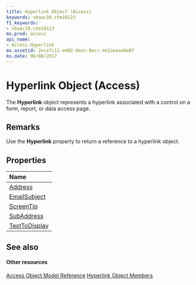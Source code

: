 ```yaml
---
title: Hyperlink Object (Access)
keywords: vbaac10.chm10123
f1_keywords:
- vbaac10.chm10123
ms.prod: access
api_name:
- Access.Hyperlink
ms.assetid: 2ece7c11-ed02-8eec-9ecc-4e1aeeaa6e87
ms.date: 06/08/2017
---
```



# Hyperlink Object (Access)

The **Hyperlink** object represents a hyperlink associated with a control on a form, report, or data access page.


## Remarks

Use the **Hyperlink** property to return a reference to a hyperlink object.


## Properties



|**Name**|
|:-----|
|[Address](http://msdn.microsoft.com/library/68b9cf8f-a647-798d-36ae-d451b7e6ae5a%28Office.15%29.aspx)|
|[EmailSubject](http://msdn.microsoft.com/library/e2854e40-d16c-f854-3543-80fc14c8f728%28Office.15%29.aspx)|
|[ScreenTip](http://msdn.microsoft.com/library/b935ea5c-17d8-e3ad-fca2-ef0985daa709%28Office.15%29.aspx)|
|[SubAddress](http://msdn.microsoft.com/library/b281fa9e-502b-59b4-749e-3c96913e4d14%28Office.15%29.aspx)|
|[TextToDisplay](http://msdn.microsoft.com/library/61417274-e124-be4c-1b80-9d4600021326%28Office.15%29.aspx)|

## See also


#### Other resources


[Access Object Model Reference](http://msdn.microsoft.com/library/2de134a4-6c5c-d2a3-8377-f4dd973ba650%28Office.15%29.aspx)
[Hyperlink Object Members](http://msdn.microsoft.com/library/59452547-c53a-69b7-fd78-2857410c3460%28Office.15%29.aspx)
